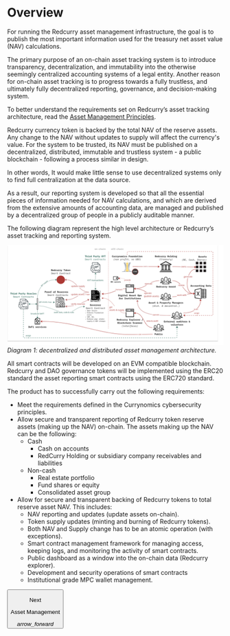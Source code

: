 # Overview
For running the Redcurry asset management infrastructure, the goal is to publish the most important information used for the treasury net asset value (NAV) calculations.

The primary purpose of an on-chain asset tracking system is to introduce transparency, decentralization, and immutability into the otherwise seemingly centralized accounting systems of a legal entity. Another reason for on-chain asset tracking is to progress towards a fully trustless, and ultimately fully decentralized reporting, governance, and decision-making system.

To better understand the requirements set on Redcurry’s asset tracking architecture, read the [Asset Management Principles](/asset/treasury/management.md).

Redcurry currency token is backed by the total NAV of the reserve assets. Any change to the NAV without updates to supply will affect the currency's value. For the system to be trusted, its NAV must be published on a decentralized, distributed, immutable and trustless system - a public blockchain - following a process similar in design.  

In other words, It would make little sense to use decentralized systems only to find full centralization at the data source. 

As a result, our reporting system is developed so that all the essential pieces of information needed for NAV calculations, and which are derived from the extensive amounts of accounting data, are managed and published by a decentralized group of people in a publicly auditable manner. 

The following diagram represent the high level architecture or Redcurry’s asset tracking and reporting system.

![image](../../media/img/redc_arch.png)
*Diagram 1: decentralized and distributed asset management architecture.*

All smart contracts will be developed on an EVM compatible blockchain. Redcurry and DAO governance tokens will be implemented using the ERC20 standard the asset reporting smart contracts using the ERC720 standard.

The product has to successfully carry out the following requirements:
* Meet the requirements defined in the Currynomics cybersecurity principles.
* Allow secure and transparent reporting of Redcurry token reserve assets (making up the NAV) on-chain. The assets making up the NAV can be the following:
    * Cash
        * Cash on accounts
        * RedCurry Holding or subsidiary company receivables and liabilities
    * Non-cash
        * Real estate portfolio
        * Fund shares or equity
        * Consolidated asset group
* Allow for secure and transparent backing of Redcurry tokens to total reserve asset NAV. This includes:
    * NAV reporting and updates (update assets on-chain).
    * Token supply updates (minting and burning of Redcurry tokens).
    * Both NAV and Supply change has to be an atomic operation (with exceptions).
    * Smart contract management framework for managing access, keeping logs, and monitoring the activity of smart contracts.
    * Public dashboard as a window into the on-chain data (Redcurry explorer).
    * Development and security operations of smart contracts
    * Institutional grade MPC wallet management.

<a href="/#/asset/technology/management">
    <button class="nextButton" >
        <div class="copy">
            <p class="title">Next</p>
            <p class="value">Asset Management</p>
        </div>
        <div class="icon"><i class="material-icons">arrow_forward</i></div>
    </button>
</a>

<!-- [Next: Asset Management](/asset/technology/management.md) -->

